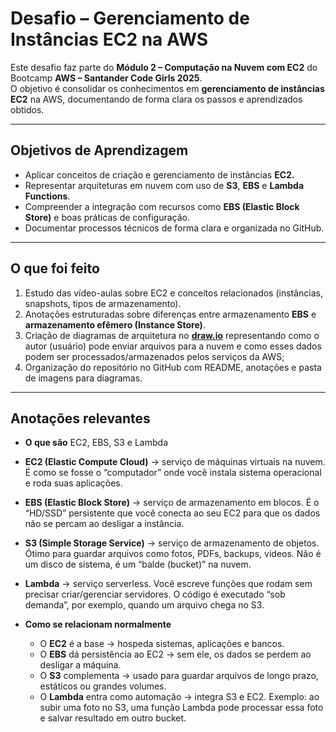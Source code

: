 # Desafio – Gerenciamento de Instâncias EC2 na AWS

Este desafio faz parte do **Módulo 2 – Computação na Nuvem com EC2** do Bootcamp **AWS – Santander Code Girls 2025**.  
O objetivo é consolidar os conhecimentos em **gerenciamento de instâncias EC2** na AWS, documentando de forma clara os passos e aprendizados obtidos.

---

## Objetivos de Aprendizagem
- Aplicar conceitos de criação e gerenciamento de instâncias **EC2.**
- Representar arquiteturas em nuvem com uso de **S3**, **EBS** e **Lambda Functions**.  
- Compreender a integração com recursos como **EBS (Elastic Block Store)** e boas práticas de configuração.  
- Documentar processos técnicos de forma clara e organizada no GitHub.   
  
   
---

## O que foi feito
1. Estudo das vídeo-aulas sobre EC2 e conceitos relacionados (instâncias, snapshots, tipos de armazenamento).  
2. Anotações estruturadas sobre diferenças entre armazenamento **EBS** e **armazenamento efêmero (Instance Store)**.  
3. Criação de diagramas de arquitetura no [**draw.io**](https://www.drawio.com/) representando como o autor (usuário) pode enviar arquivos para a nuvem e como esses dados podem ser processados/armazenados pelos serviços da AWS;
4. Organização do repositório no GitHub com README, anotações e pasta de imagens para diagramas.  
                                         
---

## Anotações relevantes
-  **O que são** EC2, EBS, S3 e Lambda
  - **EC2 (Elastic Compute Cloud)** → serviço de máquinas virtuais na nuvem. É como se fosse o “computador” onde você instala sistema operacional e roda suas aplicações.
  - **EBS (Elastic Block Store)** → serviço de armazenamento em blocos. É o “HD/SSD” persistente que você conecta ao seu EC2 para que os dados não se percam ao desligar a instância.
  - **S3 (Simple Storage Service)** → serviço de armazenamento de objetos. Ótimo para guardar arquivos como fotos, PDFs, backups, vídeos. Não é um disco de sistema, é um “balde (bucket)” na nuvem.
  - **Lambda** → serviço serverless. Você escreve funções que rodam sem precisar criar/gerenciar servidores. O código é executado “sob demanda”, por exemplo, quando um arquivo chega no S3.
                                         
- **Como se relacionam normalmente**
  - O **EC2** é a base → hospeda sistemas, aplicações e bancos.
  - O **EBS** dá persistência ao EC2 → sem ele, os dados se perdem ao desligar a máquina.
  - O **S3** complementa → usado para guardar arquivos de longo prazo, estáticos ou grandes volumes.
  - O **Lambda** entra como automação → integra S3 e EC2. Exemplo: ao subir uma foto no S3, uma função Lambda pode processar essa foto e salvar resultado em outro bucket.
